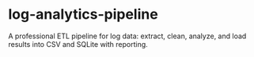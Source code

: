 # log-analytics-pipeline
A professional ETL pipeline for log data: extract, clean, analyze, and load results into CSV and SQLite with reporting.
